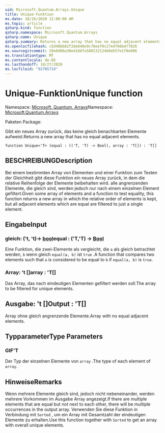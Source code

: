```yaml
---
uid: Microsoft.Quantum.Arrays.Unique
title: Unique-Funktion
ms.date: 10/26/2020 12:00:00 AM
ms.topic: article
qsharp.kind: function
qsharp.namespace: Microsoft.Quantum.Arrays
qsharp.name: Unique
qsharp.summary: Returns a new array that has no equal adjacent elements.
ms.openlocfilehash: c5d40bb82f2de640e9c78eef0c27e4766b477826
ms.sourcegitcommit: 29e0d88a30e4166fa580132124b0eb57e1f0e986
ms.translationtype: MT
ms.contentlocale: de-DE
ms.lasthandoff: 10/27/2020
ms.locfileid: "92705719"
---
```

# <a name="unique-function"></a><span data-ttu-id="518eb-102">Unique-Funktion</span><span class="sxs-lookup"><span data-stu-id="518eb-102">Unique function</span></span>

<span data-ttu-id="518eb-103">Namespace: [Microsoft. Quantum. Arrays](xref:Microsoft.Quantum.Arrays)</span><span class="sxs-lookup"><span data-stu-id="518eb-103">Namespace: [Microsoft.Quantum.Arrays](xref:Microsoft.Quantum.Arrays)</span></span>

<span data-ttu-id="518eb-104">Paketen [](https://nuget.org/packages/)</span><span class="sxs-lookup"><span data-stu-id="518eb-104">Package: [](https://nuget.org/packages/)</span></span>


<span data-ttu-id="518eb-105">Gibt ein neues Array zurück, das keine gleich benachbarten Elemente aufweist.</span><span class="sxs-lookup"><span data-stu-id="518eb-105">Returns a new array that has no equal adjacent elements.</span></span>

```qsharp
function Unique<'T> (equal : (('T, 'T) -> Bool), array : 'T[]) : 'T[]
```


## <a name="description"></a><span data-ttu-id="518eb-106">BESCHREIBUNG</span><span class="sxs-lookup"><span data-stu-id="518eb-106">Description</span></span>

<span data-ttu-id="518eb-107">Bei einem bestimmten Array von Elementen und einer Funktion zum Testen der Gleichheit gibt diese Funktion ein neues Array zurück, in dem die relative Reihenfolge der Elemente beibehalten wird. alle angrenzenden Elemente, die gleich sind, werden jedoch nur nach einem einzelnen Element gefiltert.</span><span class="sxs-lookup"><span data-stu-id="518eb-107">Given some array of elements and a function to test equality, this function returns a new array in which the relative order of elements is kept, but all adjacent elements which are equal are filtered to just a single element.</span></span>

## <a name="input"></a><span data-ttu-id="518eb-108">Eingabe</span><span class="sxs-lookup"><span data-stu-id="518eb-108">Input</span></span>

### <a name="equal--tt---bool"></a><span data-ttu-id="518eb-109">gleich: ('t, 't)-> [bool](xref:microsoft.quantum.lang-ref.bool)</span><span class="sxs-lookup"><span data-stu-id="518eb-109">equal : ('T,'T) -> [Bool](xref:microsoft.quantum.lang-ref.bool)</span></span>

<span data-ttu-id="518eb-110">Eine Funktion, die zwei-Elemente als vergleicht, die `a` als gleich betrachtet werden, `b` wenn gleich `equal(a, b)` ist `true` .</span><span class="sxs-lookup"><span data-stu-id="518eb-110">A function that compares two elements such that `a` is considered to be equal to `b` if `equal(a, b)` is `true`.</span></span>


### <a name="array--t"></a><span data-ttu-id="518eb-111">Array: 't []</span><span class="sxs-lookup"><span data-stu-id="518eb-111">array : 'T[]</span></span>

<span data-ttu-id="518eb-112">Das Array, das nach eindeutigen Elementen gefiltert werden soll.</span><span class="sxs-lookup"><span data-stu-id="518eb-112">The array to be filtered for unique elements.</span></span>



## <a name="output--t"></a><span data-ttu-id="518eb-113">Ausgabe: 't []</span><span class="sxs-lookup"><span data-stu-id="518eb-113">Output : 'T[]</span></span>

<span data-ttu-id="518eb-114">Array ohne gleich angrenzende Elemente.</span><span class="sxs-lookup"><span data-stu-id="518eb-114">Array with no equal adjacent elements.</span></span>

## <a name="type-parameters"></a><span data-ttu-id="518eb-115">Typparameter</span><span class="sxs-lookup"><span data-stu-id="518eb-115">Type Parameters</span></span>

### <a name="t"></a><span data-ttu-id="518eb-116">GIF</span><span class="sxs-lookup"><span data-stu-id="518eb-116">'T</span></span>

<span data-ttu-id="518eb-117">Der Typ der einzelnen Elemente von `array` .</span><span class="sxs-lookup"><span data-stu-id="518eb-117">The type of each element of `array`.</span></span>

## <a name="remarks"></a><span data-ttu-id="518eb-118">Hinweise</span><span class="sxs-lookup"><span data-stu-id="518eb-118">Remarks</span></span>

<span data-ttu-id="518eb-119">Wenn mehrere Elemente gleich sind, jedoch nicht nebeneinander, werden mehrere Vorkommen im Ausgabe Array angezeigt.</span><span class="sxs-lookup"><span data-stu-id="518eb-119">If there are multiple elements that are equal but not next to each other, there will be multiple occurrences in the output array.</span></span>  <span data-ttu-id="518eb-120">Verwenden Sie diese Funktion in Verbindung mit `Sorted` , um ein Array mit Gesamtzahl der eindeutigen Elemente zu erhalten.</span><span class="sxs-lookup"><span data-stu-id="518eb-120">Use this function together with `Sorted` to get an array with overall unique elements.</span></span>